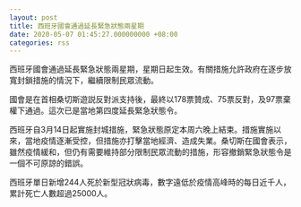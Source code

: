 ```yaml
---
layout: post
title: 西班牙國會通過延長緊急狀態兩星期
date: 2020-05-07 01:45:27.000000000 +08:00
categories: rss
---
```


西班牙國會通過延長緊急狀態兩星期，星期日起生效。有關措施允許政府在逐步放寬封鎖措施的情況下，繼續限制民眾流動。

國會是在首相桑切斯遊説反對派支持後，最終以178票贊成、75票反對，及97票棄權下通過。這次已是當地第四度延長緊急狀態令。

西班牙自3月14日起實施封城措施，緊急狀態原定本周六晚上結束。措施實施以來，當地疫情逐漸受控，但措施亦打擊當地經濟、造成失業。桑切斯在國會表示，雖然疫情緩和，但仍有需要維持部分限制民眾流動的措施，形容撤銷緊急狀態令是一個不可原諒的錯誤。

西班牙單日新增244人死於新型冠狀病毒，數字遠低於疫情高峰時的每日近千人，累計死亡人數超過25000人。

